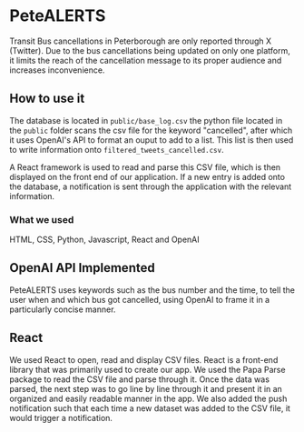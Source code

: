 # PeteALERTS
Transit Bus cancellations in Peterborough are only reported through X (Twitter). Due to the bus cancellations being updated on only one platform, it limits the reach of the cancellation message to its proper audience and increases inconvenience. 

## How to use it
The database is located in `public/base_log.csv` the python file located in the `public` folder scans the csv file for the keyword "cancelled", after which it uses OpenAI's API to format an ouput to add to a list. This list is then used to write information onto `filtered_tweets_cancelled.csv`.

A React framework is used to read and parse this CSV file, which is then displayed on the front end of our application. If a new entry is added onto the database, a notification is sent through the application with the relevant information.

### What we used
HTML, CSS, Python, Javascript, React and OpenAI

## OpenAI API Implemented
PeteALERTS uses keywords such as the bus number and the time, to tell the user when and which bus got cancelled, using OpenAI to frame it in a particularly concise manner.

## React
We used React to open, read and display CSV files. React is a front-end library that was primarily used to create our app. We used the Papa Parse package to read the CSV file and parse through it. Once the data was parsed, the next step was to go line by line through it and present it in an organized and easily readable manner in the app. We also added the push notification such that each time a new dataset was added to the CSV file, it would trigger a notification.
